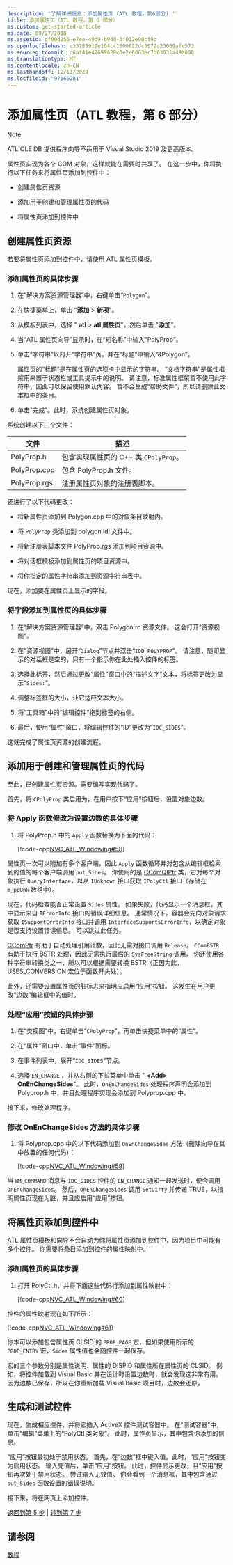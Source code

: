 ```yaml
---
description: '了解详细信息：添加属性页 (ATL 教程，第6部分) '
title: 添加属性页（ATL 教程，第 6 部分）
ms.custom: get-started-article
ms.date: 09/27/2018
ms.assetid: df80d255-e7ea-49d9-b940-3f012e90cf9b
ms.openlocfilehash: c33789919e104cc1600622dc3972a23069afe573
ms.sourcegitcommit: d6af41e42699628c3e2e6063ec7b03931a49a098
ms.translationtype: MT
ms.contentlocale: zh-CN
ms.lasthandoff: 12/11/2020
ms.locfileid: "97166281"
---
```

# <a name="adding-a-property-page-atl-tutorial-part-6"></a>添加属性页（ATL 教程，第 6 部分）

> [!NOTE]
> ATL OLE DB 提供程序向导不适用于 Visual Studio 2019 及更高版本。

属性页实现为各个 COM 对象，这样就能在需要时共享了。 在这一步中，你将执行以下任务来将属性页添加到控件中：

- 创建属性页资源

- 添加用于创建和管理属性页的代码

- 将属性页添加到控件中

## <a name="creating-the-property-page-resource"></a>创建属性页资源

若要将属性页添加到控件中，请使用 ATL 属性页模板。

### <a name="to-add-a-property-page"></a>添加属性页的具体步骤

1. 在“解决方案资源管理器”中，右键单击“`Polygon`”。

1. 在快捷菜单上，单击 "**添加**  >  **新项**"。

1. 从模板列表中，选择 " **atl**  >  **atl 属性页**"，然后单击 "**添加**"。

1. 当“ATL 属性页向导”显示时，在“短名称”中输入“PolyProp”。

1. 单击“字符串”以打开“字符串”页，并在“标题”中输入“&Polygon”。

   属性页的“标题”是在属性页的选项卡中显示的字符串。 “文档字符串”是属性框架用来置于状态栏或工具提示中的说明。 请注意，标准属性框架暂不使用此字符串，因此可以保留使用默认内容。 暂不会生成“帮助文件”，所以请删除此文本框中的条目。

1. 单击“完成”。此时，系统创建属性页对象。

系统创建以下三个文件：

|文件|描述|
|----------|-----------------|
|PolyProp.h|包含实现属性页的 C++ 类 `CPolyProp`。|
|PolyProp.cpp|包含 PolyProp.h 文件。|
|PolyProp.rgs|注册属性页对象的注册表脚本。|

还进行了以下代码更改：

- 将新属性页添加到 Polygon.cpp 中的对象条目映射内。

- 将 `PolyProp` 类添加到 polygon.idl 文件中。

- 将新注册表脚本文件 PolyProp.rgs 添加到项目资源中。

- 将对话框模板添加到属性页的项目资源中。

- 将你指定的属性字符串添加到资源字符串表中。

现在，添加要在属性页上显示的字段。

### <a name="to-add-fields-to-the-property-page"></a>将字段添加到属性页的具体步骤

1. 在“解决方案资源管理器”中，双击 Polygon.rc 资源文件。 这会打开“资源视图”。

1. 在“资源视图”中，展开“`Dialog`”节点并双击“`IDD_POLYPROP`”。 请注意，随即显示的对话框是空的，只有一个指示你在此处插入控件的标签。

1. 选择此标签，然后通过更改“属性”窗口中的“描述文字”文本，将标签更改为显示“`Sides:`”。

1. 调整标签框的大小，让它适应文本大小。

1. 将“工具箱”中的“编辑控件”拖到标签的右侧。

1. 最后，使用“属性”窗口，将编辑控件的“ID”更改为“`IDC_SIDES`”。

这就完成了属性页资源的创建流程。

## <a name="adding-code-to-create-and-manage-the-property-page"></a>添加用于创建和管理属性页的代码

至此，已创建属性页资源。需要编写实现代码了。

首先，将 `CPolyProp` 类启用为，在用户按下“应用”按钮后，设置对象边数。

### <a name="to-modify-the-apply-function-to-set-the-number-of-sides"></a>将 Apply 函数修改为设置边数的具体步骤

1. 将 PolyProp.h 中的 `Apply` 函数替换为下面的代码：

    [!code-cpp[NVC_ATL_Windowing#58](../atl/codesnippet/cpp/adding-a-property-page-atl-tutorial-part-6_1.h)]

属性页一次可以附加有多个客户端，因此 `Apply` 函数循环并对包含从编辑框检索到的值的每个客户端调用 `put_Sides`。 你使用的是 [CComQIPtr](../atl/reference/ccomqiptr-class.md) 类，它对每个对象执行 `QueryInterface`，以从 `IUnknown` 接口获取 `IPolyCtl` 接口（存储在 `m_ppUnk` 数组中）。

现在，代码检查能否正常设置 `Sides` 属性。 如果失败，代码显示一个消息框，其中显示来自 `IErrorInfo` 接口的错误详细信息。 通常情况下，容器会先向对象请求获取 `ISupportErrorInfo` 接口并调用 `InterfaceSupportsErrorInfo`，以确定对象是否支持设置错误信息。 可以跳过此任务。

[CComPtr](../atl/reference/ccomptr-class.md) 有助于自动处理引用计数，因此无需对接口调用 `Release`。 `CComBSTR` 有助于执行 BSTR 处理，因此无需执行最后的 `SysFreeString` 调用。 你还使用各种字符串转换类之一，所以可以根据需要转换 BSTR（正因为此，USES_CONVERSION 宏位于函数开头处）。

此外，还需要设置属性页的脏标志来指明应启用“应用”按钮。 这发生在用户更改“边数”编辑框中的值时。

### <a name="to-handle-the-apply-button"></a>处理“应用”按钮的具体步骤

1. 在“类视图”中，右键单击“`CPolyProp`”，再单击快捷菜单中的“属性”。

1. 在“属性”窗口中，单击“事件”图标。

1. 在事件列表中，展开“`IDC_SIDES`”节点。

1. 选择 `EN_CHANGE` ，并从右侧的下拉菜单中单击 " **\<Add> OnEnChangeSides**"。 此时，`OnEnChangeSides` 处理程序声明会添加到 Polyprop.h 中，并且处理程序实现会添加到 Polyprop.cpp 中。

接下来，修改处理程序。

### <a name="to-modify-the-onenchangesides-method"></a>修改 OnEnChangeSides 方法的具体步骤

1. 将 Polyprop.cpp 中的以下代码添加到 `OnEnChangeSides` 方法（删除向导在其中放置的任何代码）：

    [!code-cpp[NVC_ATL_Windowing#59](../atl/codesnippet/cpp/adding-a-property-page-atl-tutorial-part-6_2.cpp)]

当 `WM_COMMAND` 消息与 `IDC_SIDES` 控件的 `EN_CHANGE` 通知一起发送时，便会调用 `OnEnChangeSides`。 然后，`OnEnChangeSides` 调用 `SetDirty` 并传递 TRUE，以指明属性页现在为脏，并且应启用“应用”按钮。

## <a name="adding-the-property-page-to-the-control"></a>将属性页添加到控件中

ATL 属性页模板和向导不会自动为你将属性页添加到控件中，因为项目中可能有多个控件。 你需要将条目添加到控件的属性映射中。

### <a name="to-add-the-property-page"></a>添加属性页的具体步骤

1. 打开 PolyCtl.h，并将下面这些代码行添加到属性映射中：

    [!code-cpp[NVC_ATL_Windowing#60](../atl/codesnippet/cpp/adding-a-property-page-atl-tutorial-part-6_3.h)]

控件的属性映射现在如下所示：

[!code-cpp[NVC_ATL_Windowing#61](../atl/codesnippet/cpp/adding-a-property-page-atl-tutorial-part-6_4.h)]

你本可以添加包含属性页 CLSID 的 `PROP_PAGE` 宏，但如果使用所示的 `PROP_ENTRY` 宏，`Sides` 属性值也会随控件一起保存。

宏的三个参数分别是属性说明、属性的 DISPID 和属性所在属性页的 CLSID。 例如，将控件加载到 Visual Basic 并在设计时设置边数时，就会发现这非常有用。 因为边数已保存，所以在你重新加载 Visual Basic 项目时，边数会还原。

## <a name="building-and-testing-the-control"></a>生成和测试控件

现在，生成相应控件，并将它插入 ActiveX 控件测试容器中。 在“测试容器”中，单击“编辑”菜单上的“PolyCtl 类对象”。 此时，属性页显示，其中包含你添加的信息。

“应用”按钮最初处于禁用状态。 首先，在“边数”框中键入值。此时，“应用”按钮变为启用状态。 输入完值后，单击“应用”按钮。 此时，控件显示更改，且“应用”按钮再次处于禁用状态。 尝试输入无效值。 你会看到一个消息框，其中包含通过 `put_Sides` 函数设置的错误说明。

接下来，将在网页上添加控件。

[返回到第 5 步](../atl/adding-an-event-atl-tutorial-part-5.md) &#124; [转到第 7 步](../atl/putting-the-control-on-a-web-page-atl-tutorial-part-7.md)

## <a name="see-also"></a>请参阅

[教程](../atl/active-template-library-atl-tutorial.md)
